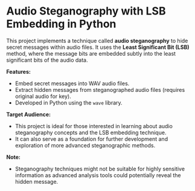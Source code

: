 # Audio Steganography with LSB Embedding in Python

This project implements a technique called **audio steganography** to hide secret messages within audio files. It uses the **Least Significant Bit (LSB)** method, where the message bits are embedded subtly into the least significant bits of the audio data. 

**Features:**

* Embed secret messages into WAV audio files.
* Extract hidden messages from steganographed audio files (requires original audio for key).
* Developed in Python using the `wave` library. 

**Target Audience:**

* This project is ideal for those interested in learning about audio steganography concepts and the LSB embedding technique.
* It can also serve as a foundation for further development and exploration of more advanced steganographic methods.

**Note:**

* Steganography techniques might not be suitable for highly sensitive information as advanced analysis tools could potentially reveal the hidden message.
